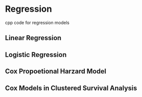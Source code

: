 # Regression
cpp code for regression models

## Linear Regression

## Logistic Regression

## Cox Propoetional Harzard Model

## Cox Models in Clustered Survival Analysis
